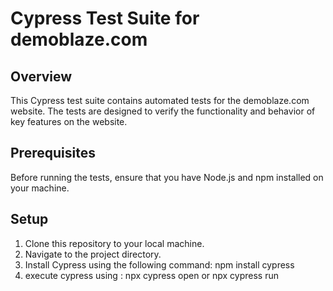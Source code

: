 # Cypress Test Suite for demoblaze.com

## Overview

This Cypress test suite contains automated tests for the demoblaze.com website. The tests are designed to verify the functionality and behavior of key features on the website.

## Prerequisites

Before running the tests, ensure that you have Node.js and npm installed on your machine.

## Setup

1. Clone this repository to your local machine.
2. Navigate to the project directory.
3. Install Cypress using the following command: npm install cypress
4. execute cypress using : npx cypress open or npx cypress run